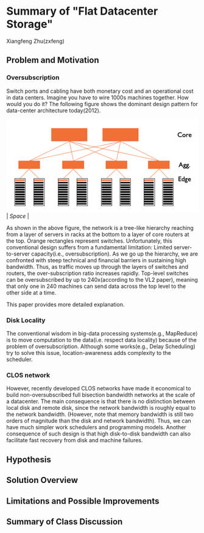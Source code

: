 # Summary of "Flat Datacenter Storage"
Xiangfeng Zhu(zxfeng)

## Problem and Motivation

### Oversubscription
Switch ports and cabling have both monetary cost and an operational cost in data centers. Imagine you have to wire 1000s machines together. How would you do it? The following figure shows the dominant design pattern for data-center architecture today(2012). 

![](./clos.png) 
| *Space* |


As shown in the above figure, the network is a tree-like hierarchy reaching from a layer of servers in racks at the bottom to a layer of core routers at the top. Orange rectangles represent switches. Unfortunately, this conventional design suffers from a fundamental limitation: Limited server-to-server capacity(i.e., oversubscription).
As we go up the hierarchy, we are confronted with steep technical and financial barriers in sustaining high bandwidth. Thus, as traffic moves up through the layers of switches and routers, the over-subscription ratio increases rapidly. Top-level switches can be oversubscribed by up to 240x(according to the VL2 paper), meaning that only one in 240 machines can send data across the top level to the other side at a time. 

This paper provides more detailed explanation. 

### Disk Locality
The conventional wisdom in big-data processing systems(e.g., MapReduce) is to move computation to the data(i.e. respect data locality) because of the problem of oversubscription. Although some works(e.g., Delay Scheduling) try to solve this issue, location-awareness adds complexity to the scheduler. 


### CLOS network 
However, recently developed CLOS networks have made it economical to build non-oversubscribed full bisection bandwidth networks at the scale of a datacenter. 
The main consequence is that there is no distinction between local disk and remote disk, since the network bandwidth is roughly equal to the network bandwidth. (However, note that memory bandwidth is still two orders of magnitude than the disk and network bandwidth). Thus, we can have much simpler work schedulers and programming models. 
Another consequence of such design is that high disk-to-disk bandwidth can also facilitate fast recovery from disk and machine failures. 

## Hypothesis


## Solution Overview


## Limitations and Possible Improvements


## Summary of Class Discussion
